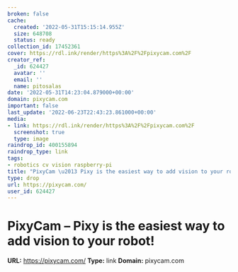 ```yaml
---
broken: false
cache:
  created: '2022-05-31T15:15:14.955Z'
  size: 648708
  status: ready
collection_id: 17452361
cover: https://rdl.ink/render/https%3A%2F%2Fpixycam.com%2F
creator_ref:
  _id: 624427
  avatar: ''
  email: ''
  name: pitosalas
date: '2022-05-31T14:23:04.879000+00:00'
domain: pixycam.com
important: false
last_update: '2022-06-23T22:43:23.861000+00:00'
media:
- link: https://rdl.ink/render/https%3A%2F%2Fpixycam.com%2F
  screenshot: true
  type: image
raindrop_id: 400155894
raindrop_type: link
tags:
- robotics cv vision raspberry-pi
title: "PixyCam \u2013 Pixy is the easiest way to add vision to your robot!"
type: drop
url: https://pixycam.com/
user_id: 624427
---
```


# PixyCam – Pixy is the easiest way to add vision to your robot!

**URL:** https://pixycam.com/
**Type:** link
**Domain:** pixycam.com
